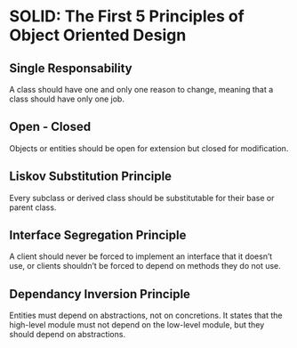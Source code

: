# SOLID: The First 5 Principles of Object Oriented Design


## Single Responsability
A class should have one and only one reason to change, meaning that a class should have only one job.


## Open - Closed
Objects or entities should be open for extension but closed for modification.


## Liskov Substitution Principle
Every subclass or derived class should be substitutable for their base or parent class.


## Interface Segregation Principle
A client should never be forced to implement an interface that it doesn’t use, or clients shouldn’t be forced to depend on methods they do not use.


## Dependancy Inversion Principle
Entities must depend on abstractions, not on concretions. It states that the high-level module must not depend on the low-level module, but they should depend on abstractions.